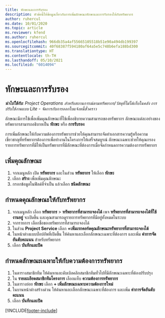 ```yaml
---
title: ทักษะและการรับรอง
description: หัวข้อนี้ให้ข้อมูลเกี่ยวกับการเพิ่มลักษณะทักษะและการรับรองให้กับทรัพยากร
author: ruhercul
ms.date: 10/01/2020
ms.topic: article
ms.reviewer: kfend
ms.author: ruhercul
ms.openlocfilehash: 966db35a4af55665105518b51e90a494db199397
ms.sourcegitcommit: 40f68387f594180af64a5e5c748b6efa188bd300
ms.translationtype: HT
ms.contentlocale: th-TH
ms.lasthandoff: 05/10/2021
ms.locfileid: "6014094"
---
```

# <a name="skills-and-certifications"></a>ทักษะและการรับรอง
_**นำไปใช้กับ:** Project Operations สำหรับสถานการณ์ตามทรัพยากร/วัสดุที่ไม่ได้เก็บในคลัง การปรับใช้งานแบบ Lite - จัดการกับการออกใบแจ้งหนี้ชั่วคราว_

ลักษณะมีการใช้เพื่อเพิ่มคุณลักษณะที่ใช้เพื่ออธิบายความสามารถของทรัพยากร ลักษณะแต่ละอย่างของทรัพยากรสามารถอธิบายเป็น **ทักษะ** หรือ **การรับรอง**

การเพิ่มลักษณะให้กับความต้องการทรัพยากรช่วยให้คุณสามารถจัดทำเอกสารความรู้หรือความเชี่ยวชาญที่ทรัพยากรต้องการเพื่อทำงานในโครงการให้เสร็จสมบูรณ์ ลักษณะเฉพาะช่วยให้คุณกรองรายการทรัพยากรที่มีให้เป็นทรัพยากรที่มีลักษณะที่ต้องการเมื่อจัดกำหนดการความต้องการทรัพยากร

## <a name="add-characteristics"></a>เพิ่มคุณลักษณะ

1. จากเมนูหลัก เปิด **ทรัพยากร** และในส่วน **ทรัพยากร** ให้เลือก **ทักษะ**
2. เลือก **สร้าง** เพื่อเพิ่มคุณลักษณะ
3. กรอกข้อมูลในฟิลด์ที่จำเป็น แล้วเลือก **ชนิดลักษณะ**

## <a name="assign-characteristics-to-resources"></a>กำหนดคุณลักษณะให้กับทรัพยากร

1. จากเมนูหลัก เลือก **ทรัพยากร** > **ทรัพยากรที่สามารถจองได้** เพจ **ทรัพยากรที่สามารถจองได้ที่ใช้งานอยู่** จะเปิดขึ้น และคุณสามารถดูรายการทรัพยากรที่มีอยู่ทั้งหมดในระบบ
2. จากรายการ เลือกชื่อของทรัพยากรที่สามารถจองได้
3. ในส่วน **Project Service** เลือก **+เพิ่มเรกคอร์ดคุณลักษณะทรัพยากรที่สามารถจองได้**
4. ในหน้าต่างแบบป๊อปอัพที่เปิดขึ้น ให้ค้นหาและเลือกลักษณะเฉพาะที่ต้องการ และเพิ่ม **ค่าการจัดอันดับคะแนน** สำหรับทรัพยากร
5. เลือก **บันทึกและปิด**

## <a name="assign-characteristics-to-resource-requirements"></a>กำหนดลักษณะเฉพาะให้กับความต้องการทรัพยากร

1. ในตารางสมาชิกทีม ให้ค้นหาและดับเบิลคลิกสมาชิกทีมทั่วไปที่มีลักษณะเฉพาะที่ต้องปรับปรุง
2. ใน **รายละเอียดสมาชิกทีมโครงการ** เลือกแท็บ **ความต้องการทรัพยากร**
3. ในตารางย่อย **ทักษะ** เลือก **+ เพิ่มลักษณะเฉพาะความต้องการใหม่**
4. ในบานหน้าต่างสร้างด่วน ให้ค้นหาและเลือกลักษณะเฉพาะที่ต้องการ และเพิ่ม **ค่าการจัดอันดับคะแนน**
5. เลือก **บันทึกและปิด**

[!INCLUDE[footer-include](../includes/footer-banner.md)]